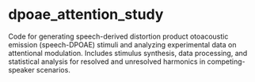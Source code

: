 # dpoae_attention_study
Code for generating speech-derived distortion product otoacoustic emission (speech-DPOAE) stimuli and analyzing experimental data on attentional modulation. Includes stimulus synthesis, data processing, and statistical analysis for resolved and unresolved harmonics in competing-speaker scenarios.
